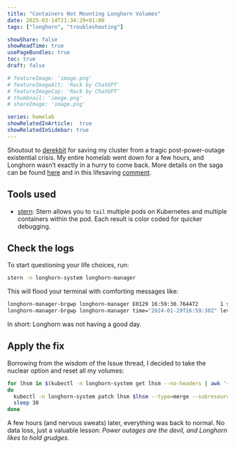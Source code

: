 ```yaml
---
title: "Containers Not Mounting Longhorn Volumes"
date: 2025-03-14T21:34:29+01:00
tags: ["longhorn", "troubleshooting"]

showShare: false
showReadTime: true
usePageBundles: true
toc: true
draft: false

# featureImage: 'image.png'
# featureImageAlt: 'Rack by ChatGPT'
# featureImageCap: 'Rack by ChatGPT'
# thumbnail: 'image.png'
# shareImage: 'image.png'

series: homelab
showRelatedInArticle:  true
showRelatedInSidebar: true
---
```


Shoutout to [derekbit](https://github.com/derekbit) for saving my cluster from a tragic post-power-outage existential crisis. My entire homelab went down for a few hours, and Longhorn wasn’t exactly in a hurry to come back. More details on the saga can be found [here](https://github.com/longhorn/longhorn/issues/7183) and in this lifesaving [comment](https://github.com/longhorn/longhorn/issues/7183#issuecomment-1823715359).<br>
<!--more-->

## Tools used

* [stern](https://github.com/stern/stern): Stern allows you to `tail` multiple pods on Kubernetes and multiple containers within the pod. Each result is color coded for quicker debugging.

## Check the logs

To start questioning your life choices, run:

```bash
stern -n longhorn-system longhorn-manager
```

This will flood your terminal with comforting messages like:

```bash
longhorn-manager-brgwp longhorn-manager E0129 16:59:30.764472       1 share_manager_controller.go:254] failed to sync longhorn-system/pvc-ca4a891c-cdc9-424e-949d-0ea016b80c84: pod share-manager-pvc-ca4a891c-cdc9-424e-949d-0ea016b80c84 for share manager not found
longhorn-manager-brgwp longhorn-manager time="2024-01-29T16:59:30Z" level=error msg="Dropping Longhorn share manager out of the queue" func=controller.handleReconcileErrorLogging file="utils.go:72" ShareManager=longhorn-system/pvc-7da9dfcf-a9b8-4995-ab1d-100a2a9ee72a controller=longhorn-share-manager error="failed to sync longhorn-system/pvc-7da9dfcf-a9b8-4995-ab1d-100a2a9ee72a: pod share-manager-pvc-7da9dfcf-a9b8-4995-ab1d-100a2a9ee72a for share manager not found" node=hive02
```

In short: Longhorn was not having a good day.

## Apply the fix

Borrowing from the wisdom of the Issue thread, I decided to take the nuclear option and reset all my volumes:

```bash
for lhsm in $(kubectl -n longhorn-system get lhsm --no-headers | awk '{ print $1 }')
do
  kubectl -n longhorn-system patch lhsm $lhsm --type=merge --subresource status --patch 'status: {state: error}'
  sleep 30
done
```

A few hours (and nervous sweats) later, everything was back to normal. No data loss, just a valuable lesson: *Power outages are the devil, and Longhorn likes to hold grudges.*